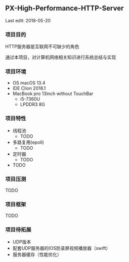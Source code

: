 ## PX-High-Performance-HTTP-Server
Last edit: 2018-05-20
### 项目目的

HTTP服务器是互联网不可缺少的角色

通过本项目，对计算机网络相关知识进行系统总结与实现

### 项目环境

- OS macOS 13.4
- IDE Clion 2018.1
- MacBook pro 13inch without TouchBar
    - i5-7360U
    - LPDDR3 8G

### 项目特性

- 线程池
    - TODO
- 多路复用(epoll)
    - TODO
- 定时器
    - TODO
- TODO

### 项目压测
TODO

### 项目框架
TODO

### 项目待拓展

- UDP版本
- 配套UDP服务器的IOS防录屏视频播放器（swift）
- 服务器缓存（性能优化）
